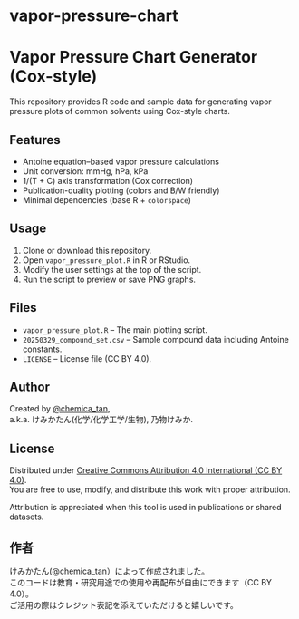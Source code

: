 # vapor-pressure-chart

# Vapor Pressure Chart Generator (Cox-style)

This repository provides R code and sample data for generating vapor pressure plots of common solvents using Cox-style charts.

## Features

- Antoine equation–based vapor pressure calculations
- Unit conversion: mmHg, hPa, kPa
- 1/(T + C) axis transformation (Cox correction)
- Publication-quality plotting (colors and B/W friendly)
- Minimal dependencies (base R + `colorspace`)

## Usage

1. Clone or download this repository.
2. Open `vapor_pressure_plot.R` in R or RStudio.
3. Modify the user settings at the top of the script.
4. Run the script to preview or save PNG graphs.

## Files

- `vapor_pressure_plot.R` – The main plotting script.
- `20250329_compound_set.csv` – Sample compound data including Antoine constants.
- `LICENSE` – License file (CC BY 4.0).

## Author

Created by [@chemica_tan](https://x.com/chemica_tan),  
a.k.a. けみかたん(化学/化学工学/生物), 乃物けみか.

## License

Distributed under [Creative Commons Attribution 4.0 International (CC BY 4.0)](https://creativecommons.org/licenses/by/4.0/).  
You are free to use, modify, and distribute this work with proper attribution.

Attribution is appreciated when this tool is used in publications or shared datasets.

## 作者
けみかたん([@chemica_tan](https://x.com/chemica_tan)）によって作成されました。  
このコードは教育・研究用途での使用や再配布が自由にできます（CC BY 4.0）。  
ご活用の際はクレジット表記を添えていただけると嬉しいです。
